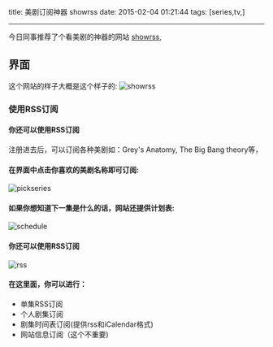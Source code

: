 title: 美剧订阅神器 showrss
date: 2015-02-04 01:21:44
tags: [series,tv,]

---

今日同事推荐了个看美剧的神器的网站 [showrss](http://showrss.info/),

<!--more-->
## 界面

这个网站的样子大概是这个样子的:
![showrss](http://7jpt8j.com1.z0.glb.clouddn.com/tools-for-us-TV-series/website.png)

### 使用RSS订阅

#### 你还可以使用RSS订阅
注册进去后，可以订阅各种美剧如：Grey's Anatomy, The Big Bang theory等，

#### 在界面中点击你喜欢的美剧名称即可订阅:
![pickseries](http://7jpt8j.com1.z0.glb.clouddn.com/tools-for-us-TV-series/pick_series.png)

#### 如果你想知道下一集是什么的话，网站还提供计划表:
![schedule](http://7jpt8j.com1.z0.glb.clouddn.com/tools-for-us-TV-series/schedule.png)

#### 你还可以使用RSS订阅
![rss](http://7jpt8j.com1.z0.glb.clouddn.com/tools-for-us-TV-series/feeds.png)

#### 在这里面，你可以进行：

* 单集RSS订阅
* 个人剧集订阅
* 剧集时间表订阅(提供rss和iCalendar格式)
* 网站信息订阅（这个不重要)